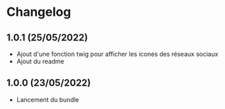 # Changelog

## 1.0.1 (25/05/2022)

+ Ajout d'une fonction twig pour afficher les icones des réseaux sociaux
+ Ajout du readme

## 1.0.0 (23/05/2022)

+ Lancement du bundle
